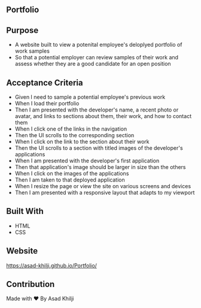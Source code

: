 ## Portfolio

## Purpose

* A website built to view a potenital employee's deloplyed portfolio of work samples
* So that a potential employer can review samples of their work and assess whether they are a good candidate for an open position

## Acceptance Criteria

* Given I need to sample a potential employee's previous work
* When I load their portfolio
* Then I am presented with the developer's name, a recent photo or avatar, and links to sections about them, their work,  and how to contact them
* When I click one of the links in the navigation
* Then the UI scrolls to the corresponding section
* When I click on the link to the section about their work
* Then the UI scrolls to a section with titled images of the developer's applications
* When I am presented with the developer's first application
* Then that application's image should be larger in size than the others
* When I click on the images of the applications
* Then I am taken to that deployed application
* When I resize the page or view the site on various screens and devices
* Then I am presented with a responsive layout that adapts to my viewport

## Built With
* HTML
* CSS

## Website
https://asad-khilji.github.io/Portfolio/

## Contribution
Made with ❤️ By Asad Khilji